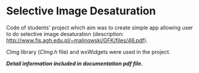 # Selective Image Desaturation

Code of students' project which aim was to create simple app allowing user to do selective image desaturation (description: http://www.fis.agh.edu.pl/~malinowski/GFK/files/46.pdf).

CImg library (*CImg.h* file) and wxWidgets were used in the project.

***Detail information included in documentation pdf file.***
